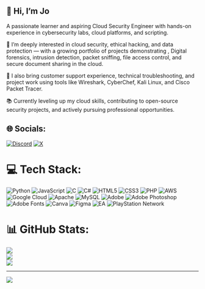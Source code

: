 ## 👋 Hi, I’m Jo 
A passionate learner and aspiring Cloud Security Engineer with hands-on experience in cybersecurity labs, cloud platforms, and scripting.<br/>

🔐 I’m deeply interested in cloud security, ethical hacking, and data protection — with a growing portfolio of projects demonstrating , Digital forensics, intrusion detection, packet sniffing, file access control, and secure document sharing in the cloud.<br/>

💼 I also bring customer support experience, technical troubleshooting, and project work using tools like Wireshark, CyberChef, Kali Linux, and Cisco Packet Tracer.<br/>

📚 Currently leveling up my cloud skills, contributing to open-source security projects, and actively pursuing professional opportunities.<br/>


## 🌐 Socials:
[![Discord](https://img.shields.io/badge/Discord-%237289DA.svg?logo=discord&logoColor=white)](https://discord.gg/nomad_66) [![X](https://img.shields.io/badge/X-black.svg?logo=X&logoColor=white)](https://x.com/gizzoszn) 

# 💻 Tech Stack:
![Python](https://img.shields.io/badge/python-3670A0?style=for-the-badge&logo=python&logoColor=ffdd54) ![JavaScript](https://img.shields.io/badge/javascript-%23323330.svg?style=for-the-badge&logo=javascript&logoColor=%23F7DF1E) ![C](https://img.shields.io/badge/c-%2300599C.svg?style=for-the-badge&logo=c&logoColor=white) ![C#](https://img.shields.io/badge/c%23-%23239120.svg?style=for-the-badge&logo=csharp&logoColor=white) ![HTML5](https://img.shields.io/badge/html5-%23E34F26.svg?style=for-the-badge&logo=html5&logoColor=white) ![CSS3](https://img.shields.io/badge/css3-%231572B6.svg?style=for-the-badge&logo=css3&logoColor=white) ![PHP](https://img.shields.io/badge/php-%23777BB4.svg?style=for-the-badge&logo=php&logoColor=white) ![AWS](https://img.shields.io/badge/AWS-%23FF9900.svg?style=for-the-badge&logo=amazon-aws&logoColor=white) ![Google Cloud](https://img.shields.io/badge/GoogleCloud-%234285F4.svg?style=for-the-badge&logo=google-cloud&logoColor=white) ![Apache](https://img.shields.io/badge/apache-%23D42029.svg?style=for-the-badge&logo=apache&logoColor=white) ![MySQL](https://img.shields.io/badge/mysql-4479A1.svg?style=for-the-badge&logo=mysql&logoColor=white) ![Adobe](https://img.shields.io/badge/adobe-%23FF0000.svg?style=for-the-badge&logo=adobe&logoColor=white) ![Adobe Photoshop](https://img.shields.io/badge/adobe%20photoshop-%2331A8FF.svg?style=for-the-badge&logo=adobe%20photoshop&logoColor=white) ![Adobe Fonts](https://img.shields.io/badge/Adobe%20Fonts-000B1D.svg?style=for-the-badge&logo=Adobe%20Fonts&logoColor=white) ![Canva](https://img.shields.io/badge/Canva-%2300C4CC.svg?style=for-the-badge&logo=Canva&logoColor=white) ![Figma](https://img.shields.io/badge/figma-%23F24E1E.svg?style=for-the-badge&logo=figma&logoColor=white) ![EA](https://img.shields.io/badge/ea-%23000000.svg?style=for-the-badge&logo=ea&logoColor=white) ![PlayStation Network](https://img.shields.io/badge/PSN-%230070D1.svg?style=for-the-badge&logo=Playstation&logoColor=white)
# 📊 GitHub Stats:
![](https://github-readme-stats.vercel.app/api?username=G-r0ute&theme=dark&hide_border=false&include_all_commits=false&count_private=false)<br/>
![](https://nirzak-streak-stats.vercel.app/?user=G-r0ute&theme=dark&hide_border=false)<br/>
![](https://github-readme-stats.vercel.app/api/top-langs/?username=G-r0ute&theme=dark&hide_border=false&include_all_commits=false&count_private=false&layout=compact)

---
[![](https://visitcount.itsvg.in/api?id=G-r0ute&icon=8&color=3)](https://visitcount.itsvg.in)

<!-- Proudly created with GPRM ( https://gprm.itsvg.in ) -->
